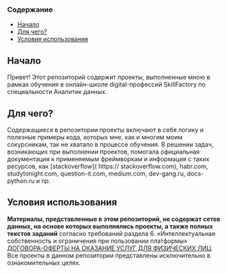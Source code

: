 ### Содержание<a class="anchor" id="contents"></a>
* [Начало](#ch_1)
* [Для чего?](#ch_2)
* [Условия использования](#ch_3)

## Начало<a class="anchor" id="ch_1"></a>
Привет! Этот репозиторий содержит проекты, выполненные мною в рамках обучения в онлайн-школе digital-профессий SkillFactory по специальности Аналитик данных.

## Для чего?<a class="anchor" id="ch_2"></a>
Содержащиеся в репозитории проекты включают в себя логику и полезные примеры кода, которых мне, как и многим моим сокурсникам, так не хватало в процессе обучения. В решении задач, возникающих при выполнении проектов, помогала официальная документация к применяемым фреймворкам и информация с таких ресурсов, как [stackoverflow]( https:// stackoverflow.com), habr.com, studytonight.com, question-it.com, medium.com, dev-gang.ru, docs-python.ru и пр.

## Условия использования<a class="anchor" id="ch_3"></a>
**Материалы, представленные в этом репозиторий, не содержат сетов данных, на основе которых выполнялись проекты, а также полных текстов заданий** согласно требований раздела 6. «Интеллектуальная собственность и ограничения при пользовании платформы» [ДОГОВОРА-ОФЕРТЫ НА ОКАЗАНИЕ УСЛУГ ДЛЯ ФИЗИЧЕСКИХ ЛИЦ](https://skillfactory.ru/dogovor-oferta-for-individuals). Все проекты в данном репозитории представлены исключительно в ознакомительных целях.
